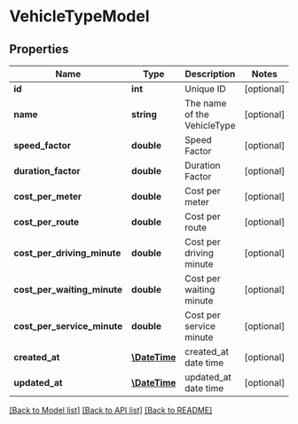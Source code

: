 # VehicleTypeModel

## Properties
Name | Type | Description | Notes
------------ | ------------- | ------------- | -------------
**id** | **int** | Unique ID | [optional] 
**name** | **string** | The name of the VehicleType | [optional] 
**speed_factor** | **double** | Speed Factor | [optional] 
**duration_factor** | **double** | Duration Factor | [optional] 
**cost_per_meter** | **double** | Cost per meter | [optional] 
**cost_per_route** | **double** | Cost per route | [optional] 
**cost_per_driving_minute** | **double** | Cost per driving minute | [optional] 
**cost_per_waiting_minute** | **double** | Cost per waiting minute | [optional] 
**cost_per_service_minute** | **double** | Cost per service minute | [optional] 
**created_at** | [**\DateTime**](\DateTime.md) | created_at date time | [optional] 
**updated_at** | [**\DateTime**](\DateTime.md) | updated_at date time | [optional] 

[[Back to Model list]](../README.md#documentation-for-models) [[Back to API list]](../README.md#documentation-for-api-endpoints) [[Back to README]](../README.md)


